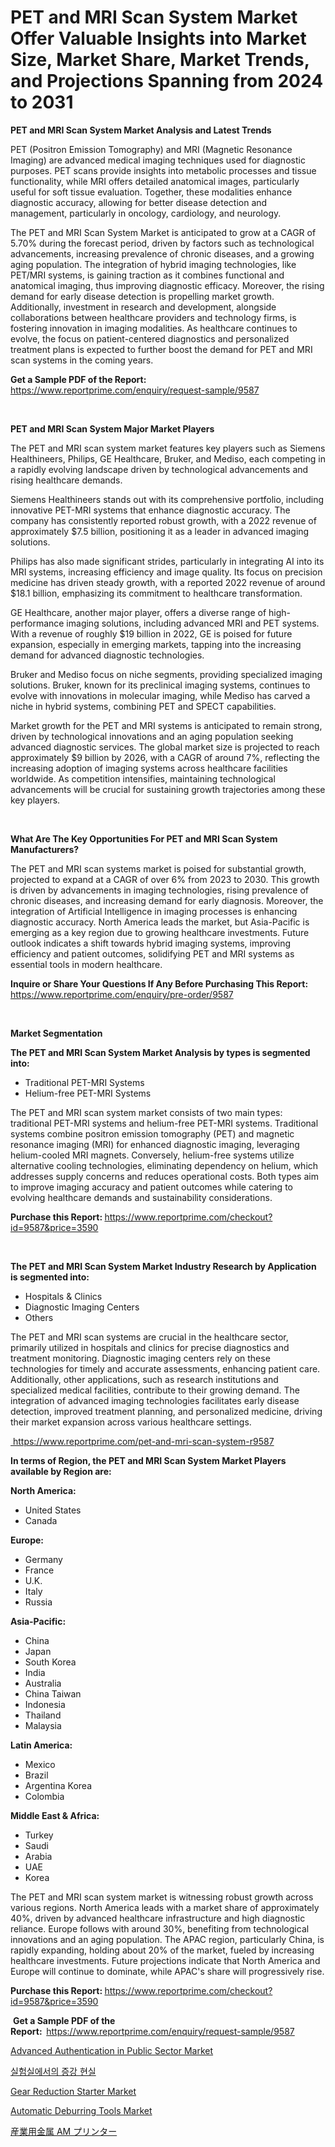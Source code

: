 <p><h1>PET and MRI Scan System Market Offer Valuable Insights into Market Size, Market Share, Market Trends, and Projections Spanning from 2024 to 2031</h1></p><p><strong>PET and MRI Scan System Market Analysis and Latest Trends</strong></p>
<p><p>PET (Positron Emission Tomography) and MRI (Magnetic Resonance Imaging) are advanced medical imaging techniques used for diagnostic purposes. PET scans provide insights into metabolic processes and tissue functionality, while MRI offers detailed anatomical images, particularly useful for soft tissue evaluation. Together, these modalities enhance diagnostic accuracy, allowing for better disease detection and management, particularly in oncology, cardiology, and neurology.</p><p>The PET and MRI Scan System Market is anticipated to grow at a CAGR of 5.70% during the forecast period, driven by factors such as technological advancements, increasing prevalence of chronic diseases, and a growing aging population. The integration of hybrid imaging technologies, like PET/MRI systems, is gaining traction as it combines functional and anatomical imaging, thus improving diagnostic efficacy. Moreover, the rising demand for early disease detection is propelling market growth. Additionally, investment in research and development, alongside collaborations between healthcare providers and technology firms, is fostering innovation in imaging modalities. As healthcare continues to evolve, the focus on patient-centered diagnostics and personalized treatment plans is expected to further boost the demand for PET and MRI scan systems in the coming years.</p></p>
<p><strong>Get a Sample PDF of the Report:&nbsp;</strong> <a href="https://www.reportprime.com/enquiry/request-sample/9587">https://www.reportprime.com/enquiry/request-sample/9587</a></p>
<p>&nbsp;</p>
<p><strong>PET and MRI Scan System Major Market Players</strong></p>
<p><p>The PET and MRI scan system market features key players such as Siemens Healthineers, Philips, GE Healthcare, Bruker, and Mediso, each competing in a rapidly evolving landscape driven by technological advancements and rising healthcare demands. </p><p>Siemens Healthineers stands out with its comprehensive portfolio, including innovative PET-MRI systems that enhance diagnostic accuracy. The company has consistently reported robust growth, with a 2022 revenue of approximately $7.5 billion, positioning it as a leader in advanced imaging solutions.</p><p>Philips has also made significant strides, particularly in integrating AI into its MRI systems, increasing efficiency and image quality. Its focus on precision medicine has driven steady growth, with a reported 2022 revenue of around $18.1 billion, emphasizing its commitment to healthcare transformation.</p><p>GE Healthcare, another major player, offers a diverse range of high-performance imaging solutions, including advanced MRI and PET systems. With a revenue of roughly $19 billion in 2022, GE is poised for future expansion, especially in emerging markets, tapping into the increasing demand for advanced diagnostic technologies.</p><p>Bruker and Mediso focus on niche segments, providing specialized imaging solutions. Bruker, known for its preclinical imaging systems, continues to evolve with innovations in molecular imaging, while Mediso has carved a niche in hybrid systems, combining PET and SPECT capabilities.</p><p>Market growth for the PET and MRI systems is anticipated to remain strong, driven by technological innovations and an aging population seeking advanced diagnostic services. The global market size is projected to reach approximately $9 billion by 2026, with a CAGR of around 7%, reflecting the increasing adoption of imaging systems across healthcare facilities worldwide. As competition intensifies, maintaining technological advancements will be crucial for sustaining growth trajectories among these key players.</p></p>
<p>&nbsp;</p>
<p><strong>What Are The Key Opportunities For PET and MRI Scan System Manufacturers?</strong></p>
<p><p>The PET and MRI scan systems market is poised for substantial growth, projected to expand at a CAGR of over 6% from 2023 to 2030. This growth is driven by advancements in imaging technologies, rising prevalence of chronic diseases, and increasing demand for early diagnosis. Moreover, the integration of Artificial Intelligence in imaging processes is enhancing diagnostic accuracy. North America leads the market, but Asia-Pacific is emerging as a key region due to growing healthcare investments. Future outlook indicates a shift towards hybrid imaging systems, improving efficiency and patient outcomes, solidifying PET and MRI systems as essential tools in modern healthcare.</p></p>
<p><strong>Inquire or Share Your Questions If Any Before Purchasing This Report:</strong> <a href="https://www.reportprime.com/enquiry/pre-order/9587">https://www.reportprime.com/enquiry/pre-order/9587</a></p>
<p>&nbsp;</p>
<p><strong>Market Segmentation</strong></p>
<p><strong>The PET and MRI Scan System Market Analysis by types is segmented into:</strong></p>
<p><ul><li>Traditional PET-MRI Systems</li><li>Helium-free PET-MRI Systems</li></ul></p>
<p><p>The PET and MRI scan system market consists of two main types: traditional PET-MRI systems and helium-free PET-MRI systems. Traditional systems combine positron emission tomography (PET) and magnetic resonance imaging (MRI) for enhanced diagnostic imaging, leveraging helium-cooled MRI magnets. Conversely, helium-free systems utilize alternative cooling technologies, eliminating dependency on helium, which addresses supply concerns and reduces operational costs. Both types aim to improve imaging accuracy and patient outcomes while catering to evolving healthcare demands and sustainability considerations.</p></p>
<p><strong>Purchase this Report:&nbsp;</strong><a href="https://www.reportprime.com/checkout?id=9587&price=3590">https://www.reportprime.com/checkout?id=9587&price=3590</a></p>
<p>&nbsp;</p>
<p><strong>The PET and MRI Scan System Market Industry Research by Application is segmented into:</strong></p>
<p><ul><li>Hospitals & Clinics</li><li>Diagnostic Imaging Centers</li><li>Others</li></ul></p>
<p><p>The PET and MRI scan systems are crucial in the healthcare sector, primarily utilized in hospitals and clinics for precise diagnostics and treatment monitoring. Diagnostic imaging centers rely on these technologies for timely and accurate assessments, enhancing patient care. Additionally, other applications, such as research institutions and specialized medical facilities, contribute to their growing demand. The integration of advanced imaging technologies facilitates early disease detection, improved treatment planning, and personalized medicine, driving their market expansion across various healthcare settings.</p></p>
<p><a href="https://www.reportprime.com/pet-and-mri-scan-system-r9587">&nbsp;https://www.reportprime.com/pet-and-mri-scan-system-r9587</a></p>
<p><strong>In terms of Region, the PET and MRI Scan System Market Players available by Region are:</strong></p>
<p>
    <p> <strong> North America: </strong>
        <ul>
            <li>United States</li>
            <li>Canada</li>
        </ul>
        </p> 
    <p> <strong> Europe: </strong>
        <ul>
            <li>Germany</li>
            <li>France</li>
            <li>U.K.</li>
            <li>Italy</li>
            <li>Russia</li>
        </ul>
        </p> 
    <p> <strong> Asia-Pacific: </strong>
        <ul>
            <li>China</li>
            <li>Japan</li>
            <li>South Korea</li>
            <li>India</li>
            <li>Australia</li>
            <li>China Taiwan</li>
            <li>Indonesia</li>
            <li>Thailand</li>
            <li>Malaysia</li>
        </ul>
        </p> 
    <p> <strong> Latin America: </strong>
        <ul>
            <li>Mexico</li>
            <li>Brazil</li>
            <li>Argentina Korea</li>
            <li>Colombia</li>
        </ul>
        </p> 
    <p> <strong> Middle East & Africa: </strong>
        <ul>
            <li>Turkey</li>
            <li>Saudi</li>
            <li>Arabia</li>
            <li>UAE</li>
            <li>Korea</li>
        </ul>
    </p>
    </p>
<p><p>The PET and MRI scan system market is witnessing robust growth across various regions. North America leads with a market share of approximately 40%, driven by advanced healthcare infrastructure and high diagnostic reliance. Europe follows with around 30%, benefiting from technological innovations and an aging population. The APAC region, particularly China, is rapidly expanding, holding about 20% of the market, fueled by increasing healthcare investments. Future projections indicate that North America and Europe will continue to dominate, while APAC's share will progressively rise.</p></p>
<p><strong>Purchase this Report: </strong><a href="https://www.reportprime.com/checkout?id=9587&price=3590">https://www.reportprime.com/checkout?id=9587&price=3590</a></p>
<p>&nbsp;<strong>Get a Sample PDF of the Report:&nbsp;&nbsp;</strong><a href="https://www.reportprime.com/enquiry/request-sample/9587">https://www.reportprime.com/enquiry/request-sample/9587</a></p>
<p><strong></strong></p>
<p><p><a href="https://medium.com/@caroline.lewis06756/the-advanced-authentication-in-public-sector-market-insights-report-offers-an-in-depth-and-524b828c616c">Advanced Authentication in Public Sector Market</a></p><p><a href="https://medium.com/@feliciasummers98/augmented-reality-in-laboratories-market-%EC%9D%98-%EA%B8%80%EB%A1%9C%EB%B2%8C-%EC%8B%9C%EC%9E%A5-%EA%B0%9C%EC%9A%94%EB%8A%94-%EC%A0%84-%EC%84%B8%EA%B3%84-%EB%B0%8F-%EC%A3%BC%EC%9A%94-%EC%8B%9C%EC%9E%A5%EC%9D%98-%EC%82%B0%EC%97%85%EC%97%90-%EC%98%81%ED%96%A5%EC%9D%84-%EB%AF%B8%EC%B9%98%EB%8A%94-%EC%A3%BC%EC%9A%94-%ED%8A%B8%EB%A0%8C%EB%93%9C%EC%97%90-%EB%8C%80%ED%95%9C-%EB%8F%85%ED%8A%B9%ED%95%9C-92ab34d8ab9a">실험실에서의 증강 현실</a></p><p><a href="https://issuu.com/reportprime-2/docs/gear-reduction-starter-market-size-_e4c5d118c4020e">Gear Reduction Starter Market</a></p><p><a href="https://www.linkedin.com/pulse/automatic-deburring-tools-market-size-share-competitive-landscape-z05bc?trackingId=9EAE%2FXczS3qKnh8Cdfw7AQ%3D%3D">Automatic Deburring Tools Market</a></p><p><a href="https://medium.com/@susanjprice2023/industrial-metal-am-printer-market-%E3%81%AE%E3%82%B0%E3%83%AD%E3%83%BC%E3%83%90%E3%83%AB%E5%B8%82%E5%A0%B4%E6%A6%82%E8%A6%81%E3%81%AF-%E4%B8%96%E7%95%8C%E3%81%8A%E3%82%88%E3%81%B3%E4%B8%BB%E8%A6%81%E5%B8%82%E5%A0%B4%E3%81%AB%E3%81%8A%E3%81%91%E3%82%8B%E6%A5%AD%E7%95%8C%E3%81%AB%E5%BD%B1%E9%9F%BF%E3%82%92%E4%B8%8E%E3%81%88%E3%82%8B%E4%B8%BB%E8%A6%81%E3%81%AA%E3%83%88%E3%83%AC%E3%83%B3%E3%83%89%E3%81%AB%E3%81%A4%E3%81%84%E3%81%A6-%E7%8B%AC%E8%87%AA%E3%81%AE%E8%A6%96%E7%82%B9%E3%82%92%E6%8F%90%E4%BE%9B%E3%81%97%E3%81%BE%E3%81%99-58805fa3665e">産業用金属 AM プリンター</a></p></p>